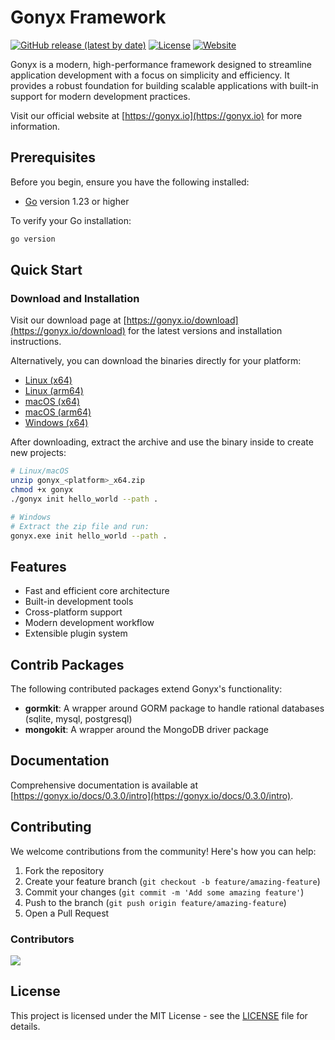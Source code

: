 # Gonyx Framework

[![GitHub release (latest by date)](https://img.shields.io/github/v/release/Blocktunium/gonyx)](https://github.com/Blocktunium/gonyx/releases/latest)
[![License](https://img.shields.io/github/license/Blocktunium/gonyx)](LICENSE)
[![Website](https://img.shields.io/badge/website-gonyx.io-blue)](https://gonyx.io)

Gonyx is a modern, high-performance framework designed to streamline application development with a focus on simplicity and efficiency. It provides a robust foundation for building scalable applications with built-in support for modern development practices.

Visit our official website at [https://gonyx.io](https://gonyx.io) for more information.

## Prerequisites

Before you begin, ensure you have the following installed:
- [Go](https://golang.org/dl/) version 1.23 or higher

To verify your Go installation:
```bash
go version
```

## Quick Start

### Download and Installation

Visit our download page at [https://gonyx.io/download](https://gonyx.io/download) for the latest versions and installation instructions.

Alternatively, you can download the binaries directly for your platform:

- [Linux (x64)](https://github.com/Blocktunium/gonyx/releases/download/v0.3.0/gonyx_linux_amd64.zip)
- [Linux (arm64)](https://github.com/Blocktunium/gonyx/releases/download/v0.3.0/gonyx_linux_arm64.zip)
- [macOS (x64)](https://github.com/Blocktunium/gonyx/releases/download/v0.3.0/gonyx_macos_amd64.zip)
- [macOS (arm64)](https://github.com/Blocktunium/gonyx/releases/download/v0.3.0/gonyx_macos_arm64.zip)
- [Windows (x64)](https://github.com/Blocktunium/gonyx/releases/download/v0.3.0/gonyx_windows_amd64.zip)

After downloading, extract the archive and use the binary inside to create new projects:

```bash
# Linux/macOS
unzip gonyx_<platform>_x64.zip
chmod +x gonyx
./gonyx init hello_world --path .

# Windows
# Extract the zip file and run:
gonyx.exe init hello_world --path .
```

## Features

- Fast and efficient core architecture
- Built-in development tools
- Cross-platform support
- Modern development workflow
- Extensible plugin system

## Contrib Packages

The following contributed packages extend Gonyx's functionality:

- **gormkit**: A wrapper around GORM package to handle rational databases (sqlite, mysql, postgresql)
- **mongokit**: A wrapper around the MongoDB driver package

## Documentation

Comprehensive documentation is available at [https://gonyx.io/docs/0.3.0/intro](https://gonyx.io/docs/0.3.0/intro).

## Contributing

We welcome contributions from the community! Here's how you can help:

1. Fork the repository
2. Create your feature branch (`git checkout -b feature/amazing-feature`)
3. Commit your changes (`git commit -m 'Add some amazing feature'`)
4. Push to the branch (`git push origin feature/amazing-feature`)
5. Open a Pull Request

### Contributors

<a href="https://github.com/Blocktunium/gonyx/graphs/contributors">
  <img src="https://contrib.rocks/image?repo=Blocktunium/gonyx" />
</a>

## License

This project is licensed under the MIT License - see the [LICENSE](LICENSE) file for details.

